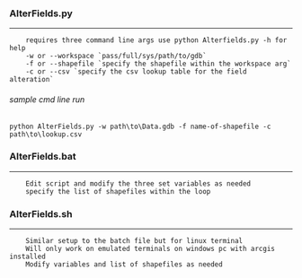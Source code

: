 ### AlterFields.py
---
        requires three command line args use python Alterfields.py -h for help
        -w or --workspace `pass/full/sys/path/to/gdb`
        -f or --shapefile `specify the shapefile within the workspace arg`
        -c or --csv `specify the csv lookup table for the field alteration`

###### sample cmd line run
```
python AlterFields.py -w path\to\Data.gdb -f name-of-shapefile -c path\to\lookup.csv
```

### AlterFields.bat
---
        Edit script and modify the three set variables as needed
        specify the list of shapefiles within the loop

### AlterFields.sh
---
        Similar setup to the batch file but for linux terminal
        Will only work on emulated terminals on windows pc with arcgis installed
        Modify variables and list of shapefiles as needed
